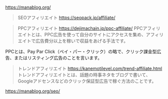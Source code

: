 https://manablog.org/

>SEOアフィリエイト
https://seopack.jp/affiliate/

>PPCアフィリエイト
https://dejimachain.jp/ppc-affiliate/
PPCアフィリエイトとは、PPC広告を使って自分のサイトにアクセスを集め、アフィリエイトで広告費分以上を稼いで収益をあげる手法です。

PPCとは、Pay Par Click（ペイ・パー・クリック）の略で、クリック課金型広告、またはリスティング広告のことを言います。

>トレンドアフィリエイト
https://kanemotilevel.com/trend-affiliate.html
トレンドアフィリエイトとは、話題の時事ネタをブログで書いて、Googleアドセンスなどのクリック保証型広告で稼ぐ方法のことです。

https://manablog.org/seo/
